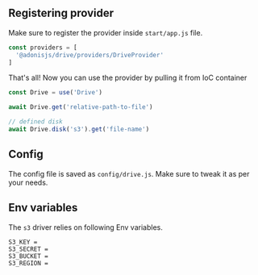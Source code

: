 ## Registering provider

Make sure to register the provider inside `start/app.js` file.

```js
const providers = [
  '@adonisjs/drive/providers/DriveProvider'
]
```

That's all! Now you can use the provider by pulling it from IoC container

```js
const Drive = use('Drive')

await Drive.get('relative-path-to-file')

// defined disk
await Drive.disk('s3').get('file-name')
```

## Config

The config file is saved as `config/drive.js`. Make sure to tweak it as per your needs.

## Env variables

The `s3` driver relies on following Env variables.

```
S3_KEY =
S3_SECRET =
S3_BUCKET =
S3_REGION = 
```
